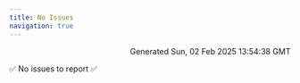 ```yaml
---
title: No Issues
navigation: true
---
```


<p style="text-align:right;color:#cccs">
Generated Sun, 02 Feb 2025 13:54:38 GMT
</p>
<p>✅ No issues to report ✅</p>



